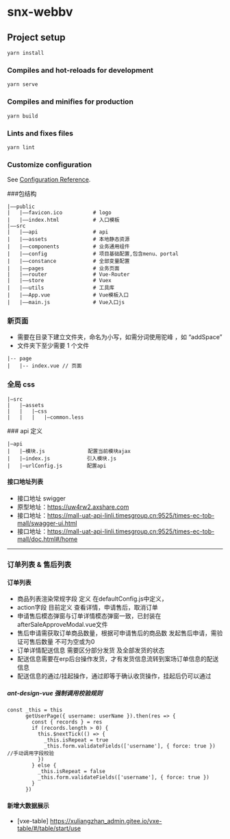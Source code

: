# snx-webbv

## Project setup

```
yarn install
```

### Compiles and hot-reloads for development

```
yarn serve
```

### Compiles and minifies for production

```
yarn build
```

### Lints and fixes files

```
yarn lint
```

### Customize configuration

See [Configuration Reference](https://cli.vuejs.org/config/).

###包结构

```
|——public
|	|——favicon.ico          # logo
|	|——index.html           # 入口模板
|——src
|	|——api                  # api
|	|——assets               # 本地静态资源
|	|——components           # 业务通用组件
|	|——config               # 项目基础配置,包含menu、portal
|	|——constance            # 全部变量配置
|	|——pages                # 业务页面
|	|——router               # Vue-Router
|	|——store                # Vuex
|	|——utils                # 工具库
|	|——App.vue              # Vue模板入口
|	|——main.js              # Vue入口js

```

### 新页面

- 需要在目录下建立文件夹，命名为小写，如需分词使用驼峰 ，如 “addSpace”
- 文件夹下至少需要 1 个文件

```
|-- page
|	|-- index.vue // 页面
```

### 全局 css

```
|—src
|	|—assets
|   |	|—css
|   |	|	|—common.less
```

### api 定义

```
|—api
|	|—模块.js              配置当前模块ajax
|	|—index.js            引入模块.js
|	|—urlConfig.js        配置api
```

#### 接口地址列表

- 接口地址 swigger
- 原型地址：https://uw4rw2.axshare.com
- 接口地址：https://mall-uat-api-linli.timesgroup.cn:9525/times-ec-tob-mall/swagger-ui.html
- 接口地址：https://mall-uat-api-linli.timesgroup.cn:9525/times-ec-tob-mall/doc.html#/home
---

###  订单列表 & 售后列表
#### 订单列表
- 商品列表渲染常规字段 定义 在defaultConfig.js中定义，
- action字段 目前定义  查看详情，申请售后，取消订单
- 申请售后模态弹窗与订单详情模态弹窗一致，已封装在afterSaleApproveModal.vue文件
- 售后申请需获取订单商品数量，根据可申请售后的商品数 发起售后申请，需验证可售后数量  不可为空或为0
- 订单详情配送信息  需要区分部分发货 及全部发货的状态
- 配送信息需要在erp后台操作发货，才有发货信息流转到案场订单信息的配送信息
- 配送信息的通过/挂起操作，通过即等于确认收货操作，挂起后仍可以通过

##### ant-design-vue 强制调用校验规则

```
const _this = this
      getUserPage({ username: userName }).then(res => {
        const { records } = res
        if (records.length > 0) {
          this.$nextTick(() => {
            _this.isRepeat = true
            _this.form.validateFields(['username'], { force: true })  //手动调用字段校验
          })
        } else {
          _this.isRepeat = false
          _this.form.validateFields(['username'], { force: true })
        }
      })

```

#### 新增大数据展示
- [vxe-table] https://xuliangzhan_admin.gitee.io/vxe-table/#/table/start/use 
